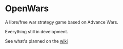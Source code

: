 # OpenWars
A libre/free war strategy game based on Advance Wars.

Everything still in development.

See what's planned on the [wiki](https://github.com/ilaicraftYT/OpenWars/wiki)
